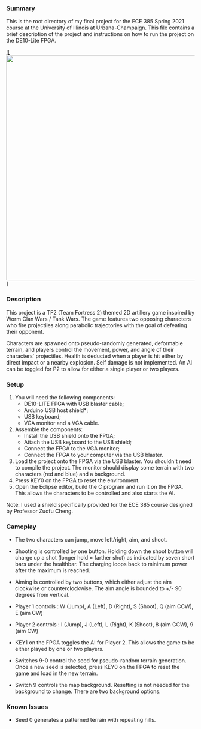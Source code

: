 ### Summary

This is the root directory of my final project for the ECE 385 Spring 2021
course at the University of Illinois at Urbana-Champaign. This file contains
a brief description of the project and instructions on how to run the project
on the DE10-Lite FPGA.

[![<img src="FinalProject_files/gameplay_screenshot.png" width="600">]](https://youtu.be/jKR__l8tKLg)


### Description

This project is a TF2 (Team Fortress 2) themed 2D artillery game inspired by
Worm Clan Wars / Tank Wars. The game features two opposing characters who
fire projectiles along parabolic trajectories with the goal of defeating
their opponent. 

Characters are spawned onto pseudo-randomly generated, deformable terrain,
and players control the movement, power, and angle of their characters'
projectiles. Health is deducted when a player is hit either by direct impact
or a nearby explosion. Self damage is not implemented. An AI can be toggled 
for P2 to allow for either a single player or two players.


### Setup

1. You will need the following components:
    - DE10-LITE FPGA with USB blaster cable;
    - Arduino USB host shield*;
    - USB keyboard;
    - VGA monitor and a VGA cable.
2. Assemble the components:
    - Install the USB shield onto the FPGA;
    - Attach the USB keyboard to the USB shield;
    - Connect the FPGA to the VGA monitor;
    - Connect the FPGA to your computer via the USB blaster.
3. Load the project onto the FPGA via the USB blaster. You shouldn't need to
compile the project. The monitor should display some terrain with two
characters (red and blue) and a background. 
4. Press KEY0 on the FPGA to reset the environment.
5. Open the Eclipse editor, build the C program and run it on the FPGA. This
allows the characters to be controlled and also starts the AI.

Note: I used a shield specifically provided for the ECE 385 course designed by
Professor Zuofu Cheng.


### Gameplay

- The two characters can jump, move left/right, aim, and shoot. 

- Shooting is controlled by one button. Holding down the shoot button will
charge up a shot (longer hold = farther shot) as indicated by seven short
bars under the healthbar. The charging loops back to minimum power after the
maximum is reached.

- Aiming is controlled by two buttons, which either adjust the aim clockwise
or counterclockwise. The aim angle is bounded to +/- 90 degrees from 
vertical.

- Player 1 controls : W (Jump), A (Left), D (Right),
                      S (Shoot), Q (aim CCW), E (aim CW)

- Player 2 controls : I (Jump), J (Left), L (Right),
                      K (Shoot), 8 (aim CCW), 9 (aim CW)

- KEY1 on the FPGA toggles the AI for Player 2. This allows the game to be
either played by one or two players.

- Switches 9-0 control the seed for pseudo-random terrain generation. Once a
new seed is selected, press KEY0 on the FPGA to reset the game and load in
the new terrain.

- Switch 9 controls the map background. Resetting is not needed for the
background to change. There are two background options.


### Known Issues

- Seed 0 generates a patterned terrain with repeating hills.
